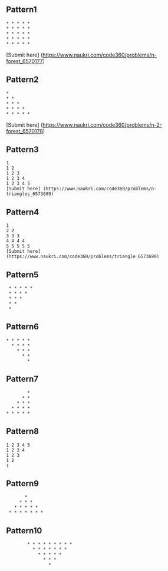 ## Pattern1
    * * * * *
    * * * * *
    * * * * *
    * * * * *
    * * * * *
   [Submit here] (https://www.naukri.com/code360/problems/n-forest_6570177)

## Pattern2

    *
    * *
    * * *
    * * * *
    * * * * *
   [Submit here] (https://www.naukri.com/code360/problems/n-2-forest_6570178)

## Pattern3

    1
    1 2
    1 2 3
    1 2 3 4
    1 2 3 4 5
    [Submit here] (https://www.naukri.com/code360/problems/n-triangles_6573689)

## Pattern4

    1
    2 2
    3 3 3
    4 4 4 4
    5 5 5 5 5
    [Submit here] (https://www.naukri.com/code360/problems/triangle_6573690)

## Pattern5

     * * * * *
     * * * *
     * * *
     * *
     *

## Pattern6

    * * * * *
      * * * *
        * * *
          * *
            *

## Pattern7
            *
          * *
        * * *
      * * * *
    * * * * *

## Pattern8
    1 2 3 4 5 
    1 2 3 4
    1 2 3
    1 2 
    1

## Pattern9
   
           *
         * * *
       * * * * *
     * * * * * * *
   
## Pattern10
   
            * * * * * * * * *
              * * * * * * *
                * * * * *
                  * * *
                    *
